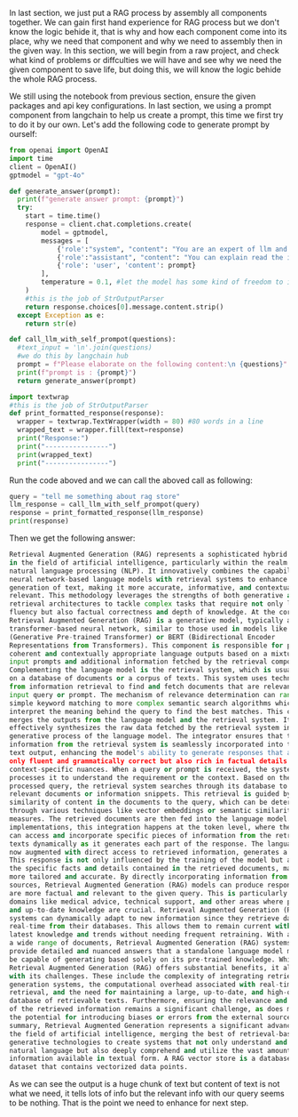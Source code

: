 In last section, we just put a RAG process by assembly all components together. We can gain first hand experience for RAG process but we don't know the logic behide it, that is why and how each component come into its place, why we need that
component and why we need to assembly then in the given way. In this section, we will begin from a raw project, and check what kind of problems or diffculties we will have and see why we need the given component to save life, but doing this,
we will know the logic behide the whole RAG process.

We still using the notebook from previous section, ensure the given packages and api key configurations. In last section, we using a prompt component from langchain to help us create a prompt, this time we first try to do it by our own.
Let's add the following code to generate prompt by ourself:

```py
from openai import OpenAI
import time
client = OpenAI()
gptmodel = "gpt-4o"

def generate_answer(prompt):
  print(f"generate answer prompt: {prompt}")
  try:
    start = time.time()
    response = client.chat.completions.create(
        model = gptmodel,
        messages = [
            {'role':"system", "content": "You are an expert of llm and RAG"},
            {'role':"assistant", "content": "You can explain read the input and answer in detail"},
            {'role': 'user', 'content': prompt}
        ],
        temperature = 0.1, #let the model has some kind of freedom to imaginate
    )
    #this is the job of StrOutputParser
    return response.choices[0].message.content.strip()
  except Exception as e:
    return str(e)

def call_llm_with_self_prompot(questions):
  #text_input = '\n'.join(questions)
  #we do this by langchain hub
  prompt = f"Please elaborate on the following content:\n {questions}"
  print(f"prompt is : {prompt}")
  return generate_answer(prompt)

import textwrap
#this is the job of StrOutputParser
def print_formatted_response(response):
  wrapper = textwrap.TextWrapper(width = 80) #80 words in a line
  wrapped_text = wrapper.fill(text=response)
  print("Response:")
  print("----------------")
  print(wrapped_text)
  print("----------------")
```
Run the code aboved and we can call the aboved call as following:
```py
query = "tell me something about rag store"
llm_response = call_llm_with_self_prompot(query)
response = print_formatted_response(llm_response)
print(response)
```
Then we get the following answer:
```py
Retrieval Augmented Generation (RAG) represents a sophisticated hybrid approach
in the field of artificial intelligence, particularly within the realm of
natural language processing (NLP). It innovatively combines the capabilities of
neural network-based language models with retrieval systems to enhance the
generation of text, making it more accurate, informative, and contextually
relevant. This methodology leverages the strengths of both generative and
retrieval architectures to tackle complex tasks that require not only linguistic
fluency but also factual correctness and depth of knowledge. At the core of
Retrieval Augmented Generation (RAG) is a generative model, typically a
transformer-based neural network, similar to those used in models like GPT
(Generative Pre-trained Transformer) or BERT (Bidirectional Encoder
Representations from Transformers). This component is responsible for producing
coherent and contextually appropriate language outputs based on a mixture of
input prompts and additional information fetched by the retrieval component.
Complementing the language model is the retrieval system, which is usually built
on a database of documents or a corpus of texts. This system uses techniques
from information retrieval to find and fetch documents that are relevant to the
input query or prompt. The mechanism of relevance determination can range from
simple keyword matching to more complex semantic search algorithms which
interpret the meaning behind the query to find the best matches. This component
merges the outputs from the language model and the retrieval system. It
effectively synthesizes the raw data fetched by the retrieval system into the
generative process of the language model. The integrator ensures that the
information from the retrieval system is seamlessly incorporated into the final
text output, enhancing the model's ability to generate responses that are not
only fluent and grammatically correct but also rich in factual details and
context-specific nuances. When a query or prompt is received, the system first
processes it to understand the requirement or the context. Based on the
processed query, the retrieval system searches through its database to find
relevant documents or information snippets. This retrieval is guided by the
similarity of content in the documents to the query, which can be determined
through various techniques like vector embeddings or semantic similarity
measures. The retrieved documents are then fed into the language model. In some
implementations, this integration happens at the token level, where the model
can access and incorporate specific pieces of information from the retrieved
texts dynamically as it generates each part of the response. The language model,
now augmented with direct access to retrieved information, generates a response.
This response is not only influenced by the training of the model but also by
the specific facts and details contained in the retrieved documents, making it
more tailored and accurate. By directly incorporating information from external
sources, Retrieval Augmented Generation (RAG) models can produce responses that
are more factual and relevant to the given query. This is particularly useful in
domains like medical advice, technical support, and other areas where precision
and up-to-date knowledge are crucial. Retrieval Augmented Generation (RAG)
systems can dynamically adapt to new information since they retrieve data in
real-time from their databases. This allows them to remain current with the
latest knowledge and trends without needing frequent retraining. With access to
a wide range of documents, Retrieval Augmented Generation (RAG) systems can
provide detailed and nuanced answers that a standalone language model might not
be capable of generating based solely on its pre-trained knowledge. While
Retrieval Augmented Generation (RAG) offers substantial benefits, it also comes
with its challenges. These include the complexity of integrating retrieval and
generation systems, the computational overhead associated with real-time data
retrieval, and the need for maintaining a large, up-to-date, and high-quality
database of retrievable texts. Furthermore, ensuring the relevance and accuracy
of the retrieved information remains a significant challenge, as does managing
the potential for introducing biases or errors from the external sources. In
summary, Retrieval Augmented Generation represents a significant advancement in
the field of artificial intelligence, merging the best of retrieval-based and
generative technologies to create systems that not only understand and generate
natural language but also deeply comprehend and utilize the vast amounts of
information available in textual form. A RAG vector store is a database or
dataset that contains vectorized data points. 
```
As we can see the output is a huge chunk of text but content of text is not what we need, it tells lots of info but the relevant info with our query seems to be nothing. That is the point we need to enhance for next step.
